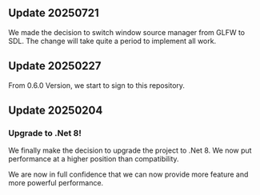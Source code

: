 ## Update 20250721

We made the decision to switch window source manager from GLFW to SDL.
The change will take quite a period to implement all work.

## Update 20250227

From 0.6.0 Version, we start to sign to this repository.

## Update 20250204

### Upgrade to .Net 8!

We finally make the decision to upgrade the project to .Net 8. We now put performance at a higher position than compatibility.

We are now in full confidence that we can now provide more feature and more powerful performance.